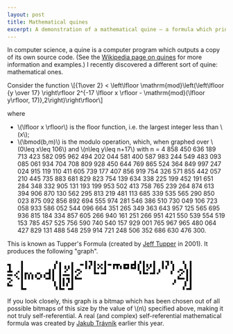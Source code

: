 ```yaml
---
layout: post
title: Mathematical quines
excerpt: A demonstration of a mathematical quine — a formula which prints itself when graphed.
---
```


In computer science, a quine is a computer program which outputs a copy of its own source code. (See the [Wikipedia page on quines](http://en.wikipedia.org/wiki/Quine_(computing)) for more information and examples.) I recently discovered a different sort of quine: mathematical ones.

Consider the function \\[{1\over 2} < \left\lfloor \mathrm{mod}\left(\left\lfloor {y \over 17} \right\rfloor 2^{-17 \lfloor x \rfloor - \mathrm{mod}(\lfloor y\rfloor, 17)},2\right)\right\rfloor\\]

where

* \\(\lfloor x \rfloor\\) is the floor function, i.e. the largest integer less than \\(x\\);
* \\(\bmod(b,m)\\) is the modulo operation, which, when graphed over \\(0\leq x\leq 106\\) and \\(n\leq y\leq n+17\\) with n = 4 858 450 636 189 713 423 582 095 962 494 202 044 581 400 587 983 244 549 483 093 085 061 934 704 708 809 928 450 644 769 865 524 364 849 997 247 024 915 119 110 411 605 739 177 407 856 919 754 326 571 855 442 057 210 445 735 883 681 829 823 754 139 634 338 225 199 452 191 651 284 348 332 905 131 193 199 953 502 413 758 765 239 264 874 613 394 906 870 130 562 295 813 219 481 113 685 339 535 565 290 850 023 875 092 856 892 694 555 974 281 546 386 510 730 049 106 723 058 933 586 052 544 096 664 351 265 349 363 643 957 125 565 695 936 815 184 334 857 605 266 940 161 251 266 951 421 550 539 554 519 153 785 457 525 756 590 740 540 157 929 001 765 967 965 480 064 427 829 131 488 548 259 914 721 248 506 352 686 630 476 300.

This is known as Tupper's Formula (created by [Jeff Tupper](http://www.dgp.toronto.edu/people/mooncake/papers/SIGGRAPH2001_Tupper.pdf) in 2001). It produces the following "graph".

![Mathematical quine](assets/images/mathematical-quine.jpg)

If you look closely, this graph is a bitmap which has been chosen out of all possible bitmaps of this size by the value of \\(n\\) specified above, making it not truly self-referential. A real (and complex) self-referential mathematical formula was created by [Jakub Trávník](http://jtra.cz/stuff/essays/math-self-reference/index.html) earlier this year.